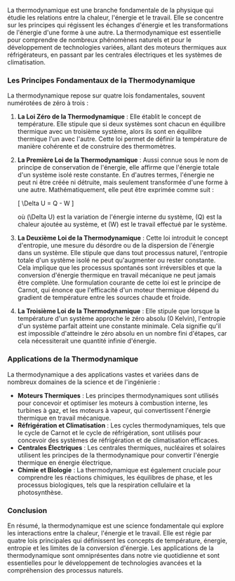 La thermodynamique est une branche fondamentale de la physique qui étudie les relations entre la chaleur, l'énergie et le travail. Elle se concentre sur les principes qui régissent les échanges d'énergie et les transformations de l'énergie d'une forme à une autre. La thermodynamique est essentielle pour comprendre de nombreux phénomènes naturels et pour le développement de technologies variées, allant des moteurs thermiques aux réfrigérateurs, en passant par les centrales électriques et les systèmes de climatisation.

### Les Principes Fondamentaux de la Thermodynamique

La thermodynamique repose sur quatre lois fondamentales, souvent numérotées de zéro à trois :

1. **La Loi Zéro de la Thermodynamique** : Elle établit le concept de température. Elle stipule que si deux systèmes sont chacun en équilibre thermique avec un troisième système, alors ils sont en équilibre thermique l'un avec l'autre. Cette loi permet de définir la température de manière cohérente et de construire des thermomètres.

2. **La Première Loi de la Thermodynamique** : Aussi connue sous le nom de principe de conservation de l'énergie, elle affirme que l'énergie totale d'un système isolé reste constante. En d'autres termes, l'énergie ne peut ni être créée ni détruite, mais seulement transformée d'une forme à une autre. Mathématiquement, elle peut être exprimée comme suit :
   
   \[
   \Delta U = Q - W
   \]
   
   où \(\Delta U\) est la variation de l'énergie interne du système, \(Q\) est la chaleur ajoutée au système, et \(W\) est le travail effectué par le système.

3. **La Deuxième Loi de la Thermodynamique** : Cette loi introduit le concept d'entropie, une mesure du désordre ou de la dispersion de l'énergie dans un système. Elle stipule que dans tout processus naturel, l'entropie totale d'un système isolé ne peut qu'augmenter ou rester constante. Cela implique que les processus spontanés sont irréversibles et que la conversion d'énergie thermique en travail mécanique ne peut jamais être complète. Une formulation courante de cette loi est le principe de Carnot, qui énonce que l'efficacité d'un moteur thermique dépend du gradient de température entre les sources chaude et froide.

4. **La Troisième Loi de la Thermodynamique** : Elle stipule que lorsque la température d'un système approche le zéro absolu (0 Kelvin), l'entropie d'un système parfait atteint une constante minimale. Cela signifie qu'il est impossible d'atteindre le zéro absolu en un nombre fini d'étapes, car cela nécessiterait une quantité infinie d'énergie.

### Applications de la Thermodynamique

La thermodynamique a des applications vastes et variées dans de nombreux domaines de la science et de l'ingénierie :

- **Moteurs Thermiques** : Les principes thermodynamiques sont utilisés pour concevoir et optimiser les moteurs à combustion interne, les turbines à gaz, et les moteurs à vapeur, qui convertissent l'énergie thermique en travail mécanique.
- **Réfrigération et Climatisation** : Les cycles thermodynamiques, tels que le cycle de Carnot et le cycle de réfrigération, sont utilisés pour concevoir des systèmes de réfrigération et de climatisation efficaces.
- **Centrales Électriques** : Les centrales thermiques, nucléaires et solaires utilisent les principes de la thermodynamique pour convertir l'énergie thermique en énergie électrique.
- **Chimie et Biologie** : La thermodynamique est également cruciale pour comprendre les réactions chimiques, les équilibres de phase, et les processus biologiques, tels que la respiration cellulaire et la photosynthèse.

### Conclusion

En résumé, la thermodynamique est une science fondamentale qui explore les interactions entre la chaleur, l'énergie et le travail. Elle est régie par quatre lois principales qui définissent les concepts de température, énergie, entropie et les limites de la conversion d'énergie. Les applications de la thermodynamique sont omniprésentes dans notre vie quotidienne et sont essentielles pour le développement de technologies avancées et la compréhension des processus naturels.